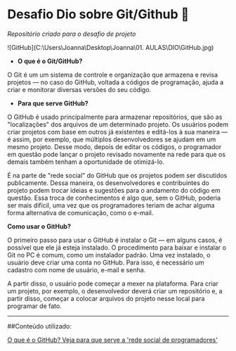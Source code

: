 # Desafio Dio sobre Git/Github 📝
*Repositório criado para o desafio de projeto*







![GitHub](C:\Users\Joanna\Desktop\Joanna\01. AULAS\DIO\GitHub.jpg)









- **O que é o Git/GitHub?**

O Git é um um sistema de controle e organização que armazena e revisa projetos — no caso do GitHub, voltada a códigos de programação, ajuda a criar e monitorar
diversas versões do seu código.



- **Para que serve GitHub?**

O GitHub é usado principalmente para armazenar repositórios, que são as "localizações" dos arquivos de um determinado projeto. Os usuários podem criar projetos com base em outros já existentes e editá-los à sua maneira — é assim, por exemplo, que múltiplos desenvolvedores se ajudam em um mesmo projeto. Desse modo, depois de editar os códigos, o programador em questão pode lançar o projeto revisado novamente na rede para que os demais também tenham a oportunidade de otimizá-lo.

É na parte de "rede social" do GitHub que os projetos podem ser discutidos publicamente. Dessa maneira, os desenvolvedores e contribuintes do projeto podem trocar ideias e sugestões para o andamento do código em questão. Essa troca de conhecimentos é algo que, sem o GitHub, poderia ser mais difícil, uma vez que os programadores teriam de achar alguma forma alternativa de comunicação, como o e-mail.



**Como usar o GitHub?**

O primeiro passo para usar o GitHub é instalar o Git — em alguns casos, é possível que ele já esteja instalado. O procedimento para baixar e instalar o Git no PC é comum, como um instalador padrão. Uma vez instalado, o usuário deve criar uma conta no GitHub. Para isso, é necessário um cadastro com nome de usuário, e-mail e senha.

A partir disso, o usuário pode começar a mexer na plataforma. Para criar um projeto, por exemplo, o desenvolvedor deverá criar um repositório e, a partir disso, começar a colocar arquivos do projeto nesse local para programar de fato.





________________________________________________________



##Conteúdo utilizado: 

[O que é o GitHub? Veja para que serve a 'rede social de programadores'](https://www.techtudo.com.br/listas/2021/05/o-que-e-o-github-veja-para-que-serve-a-rede-social-de-programadores.ghtml)
